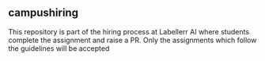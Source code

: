 ## campushiring
This repository is part of the hiring process at Labellerr AI where students complete the assignment and raise a PR. Only the assignments which follow the guidelines will be accepted
